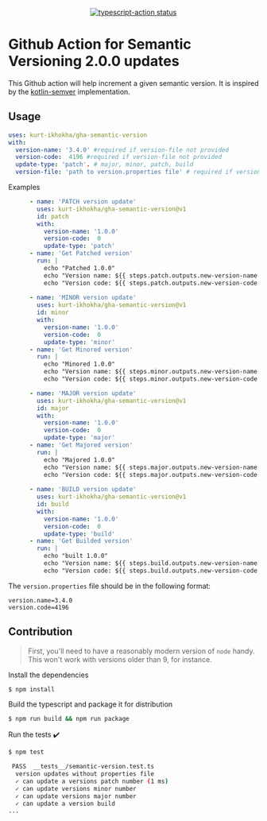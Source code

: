 <p align="center">
  <a href="https://github.com/actions/typescript-action/actions"><img alt="typescript-action status" src="https://github.com/actions/typescript-action/workflows/build-test/badge.svg"></a>
</p>

# Github Action for Semantic Versioning 2.0.0 updates

This Github action will help increment a given semantic version. It is inspired by the [kotlin-semver](https://github.com/z4kn4fein/kotlin-semver) implementation. 

## Usage

```yaml
uses: kurt-ikhokha/gha-semantic-version
with:
  version-name: '3.4.0' #required if version-file not provided
  version-code:  4196 #required if version-file not provided
  update-type: 'patch'. # major, minor, patch, build 
  version-file: 'path to version.properties file' # required if version-name and version-code are not provided
```
Examples
```yaml
      - name: 'PATCH version update'
        uses: kurt-ikhokha/gha-semantic-version@v1
        id: patch
        with:
          version-name: '1.0.0'
          version-code:  0
          update-type: 'patch'
      - name: 'Get Patched version'
        run: |
          echo "Patched 1.0.0"
          echo "Version name: ${{ steps.patch.outputs.new-version-name }}"
          echo "Version code: ${{ steps.patch.outputs.new-version-code }}"
     
      - name: 'MINOR version update'
        uses: kurt-ikhokha/gha-semantic-version@v1
        id: minor
        with:
          version-name: '1.0.0'
          version-code:  0
          update-type: 'minor'
      - name: 'Get Minored version'
        run: |
          echo "Minored 1.0.0"
          echo "Version name: ${{ steps.minor.outputs.new-version-name }}"
          echo "Version code: ${{ steps.minor.outputs.new-version-code }}"

      - name: 'MAJOR version update'
        uses: kurt-ikhokha/gha-semantic-version@v1
        id: major
        with:
          version-name: '1.0.0'
          version-code:  0
          update-type: 'major'
      - name: 'Get Majored version'
        run: |
          echo "Majored 1.0.0"
          echo "Version name: ${{ steps.major.outputs.new-version-name }}"
          echo "Version code: ${{ steps.major.outputs.new-version-code }}"
          
      - name: 'BUILD version update'
        uses: kurt-ikhokha/gha-semantic-version@v1
        id: build
        with:
          version-name: '1.0.0'
          version-code:  0
          update-type: 'build'
      - name: 'Get Builded version'
        run: |
          echo "built 1.0.0"
          echo "Version name: ${{ steps.build.outputs.new-version-name }}"
          echo "Version code: ${{ steps.build.outputs.new-version-code }}"
```

The `version.properties` file should be in the following format:

```properties
version.name=3.4.0
version.code=4196
```

## Contribution

> First, you'll need to have a reasonably modern version of `node` handy. This won't work with versions older than 9, for instance.

Install the dependencies  

```bash
$ npm install
```

Build the typescript and package it for distribution

```bash
$ npm run build && npm run package
```

Run the tests :heavy_check_mark:  

```bash
$ npm test

 PASS  __tests__/semantic-version.test.ts
  version updates without properties file
  ✓ can update a versions patch number (1 ms)
  ✓ can update versions minor number
  ✓ can update versions major number
  ✓ can update a version build
...
```
